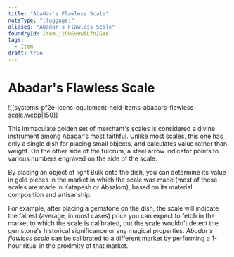 ```yaml
---
title: "Abadar's Flawless Scale"
noteType: ":luggage:"
aliases: "Abadar's Flawless Scale"
foundryId: Item.j2C0Ev9wiLfnZGae
tags:
  - Item
draft: true
---
```


# Abadar's Flawless Scale
![[systems-pf2e-icons-equipment-held-items-abadars-flawless-scale.webp|150]]

This immaculate golden set of merchant's scales is considered a divine instrument among Abadar's most faithful. Unlike most scales, this one has only a single dish for placing small objects, and calculates value rather than weight. On the other side of the fulcrum, a steel arrow indicator points to various numbers engraved on the side of the scale.

By placing an object of light Bulk onto the dish, you can determine its value in gold pieces in the market in which the scale was made (most of these scales are made in Katapesh or Absalom), based on its material composition and artisanship.

For example, after placing a gemstone on the dish, the scale will indicate the fairest (average, in most cases) price you can expect to fetch in the market to which the scale is calibrated, but the scale wouldn't detect the gemstone's historical significance or any magical properties. _Abadar's flawless scale_ can be calibrated to a different market by performing a 1-hour ritual in the proximity of that market.
